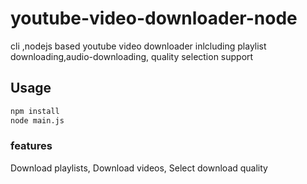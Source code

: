 
# youtube-video-downloader-node

cli ,nodejs based youtube video downloader inlcluding  playlist downloading,audio-downloading, quality selection support

## Usage

``` bash
npm install
node main.js

```

### features

Download playlists,
Download videos,
Select download quality
